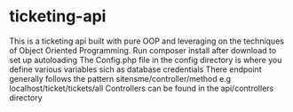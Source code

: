 # ticketing-api
This is a ticketing api built with pure OOP and leveraging on the techniques of Object Oriented Programming.
Run composer install after download to set up autoloading
The Config.php file in the config directory is where you define various variables sich as database credentials
There endpoint generally follows the pattern sitensme/controller/method
e.g localhost/ticket/tickets/all
Controllers can be found in the api/controllers directory
